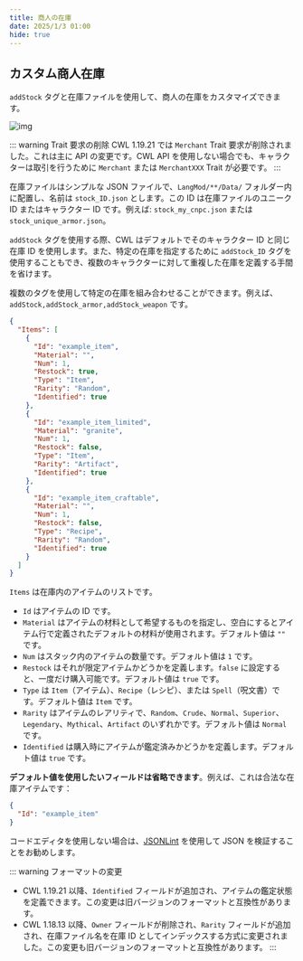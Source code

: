 ```yaml
---
title: 商人の在庫
date: 2025/1/3 01:00
hide: true
---
```


## カスタム商人在庫

`addStock` タグと在庫ファイルを使用して、商人の在庫をカスタマイズできます。

![img](https://i.postimg.cc/59gzM54K/image.png)

::: warning Trait 要求の削除
CWL 1.19.21 では `Merchant` Trait 要求が削除されました。これは主に API の変更です。CWL API を使用しない場合でも、キャラクターは取引を行うために `Merchant` または `MerchantXXX` Trait が必要です。
:::

在庫ファイルはシンプルな JSON ファイルで、`LangMod/**/Data/` フォルダー内に配置し、名前は `stock_ID.json` とします。この ID は在庫ファイルのユニーク ID またはキャラクター ID です。例えば: `stock_my_cnpc.json` または `stock_unique_armor.json`。

`addStock` タグを使用する際、CWL はデフォルトでそのキャラクター ID と同じ在庫 ID を使用します。また、特定の在庫を指定するために `addStock_ID` タグを使用することもでき、複数のキャラクターに対して重複した在庫を定義する手間を省けます。

複数のタグを使用して特定の在庫を組み合わせることができます。例えば、`addStock,addStock_armor,addStock_weapon` です。

```json
{
  "Items": [
    {
      "Id": "example_item",
      "Material": "",
      "Num": 1,
      "Restock": true,
      "Type": "Item",
      "Rarity": "Random",
      "Identified": true
    },
    {
      "Id": "example_item_limited",
      "Material": "granite",
      "Num": 1,
      "Restock": false,
      "Type": "Item",
      "Rarity": "Artifact",
      "Identified": true
    },
    {
      "Id": "example_item_craftable",
      "Material": "",
      "Num": 1,
      "Restock": false,
      "Type": "Recipe",
      "Rarity": "Random",
      "Identified": true
    }
  ]
}
```


`Items` は在庫内のアイテムのリストです。

+ `Id` はアイテムの ID です。
+ `Material` はアイテムの材料として希望するものを指定し、空白にするとアイテム行で定義されたデフォルトの材料が使用されます。デフォルト値は `""` です。
+ `Num` はスタック内のアイテムの数量です。デフォルト値は `1` です。
+ `Restock` はそれが限定アイテムかどうかを定義します。`false` に設定すると、一度だけ購入可能です。デフォルト値は `true` です。
+ `Type` は `Item`（アイテム）、`Recipe`（レシピ）、または `Spell`（呪文書）です。デフォルト値は `Item` です。
+ `Rarity` はアイテムのレアリティで、`Random`、`Crude`、`Normal`、`Superior`、`Legendary`、`Mythical`、`Artifact` のいずれかです。デフォルト値は `Normal` です。
+ `Identified` は購入時にアイテムが鑑定済みかどうかを定義します。デフォルト値は `true` です。

**デフォルト値を使用したいフィールドは省略できます**。例えば、これは合法な在庫アイテムです：
```json
{
  "Id": "example_item"
}
```

コードエディタを使用しない場合は、[JSONLint](https://jsonlint.com/) を使用して JSON を検証することをお勧めします。

::: warning フォーマットの変更
+ CWL 1.19.21 以降、`Identified` フィールドが追加され、アイテムの鑑定状態を定義できます。この変更は旧バージョンのフォーマットと互換性があります。
+ CWL 1.18.13 以降、`Owner` フィールドが削除され、`Rarity` フィールドが追加され、在庫ファイル名を在庫 ID としてインデックスする方式に変更されました。この変更も旧バージョンのフォーマットと互換性があります。
:::
